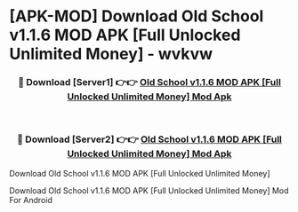 # [APK-MOD] Download Old School v1.1.6 MOD APK [Full Unlocked Unlimited Money] - wvkvw


<div align="center">
<h3>🔴 Download [Server1] 👉👉 <a href="https://apk-comot.site?title=Old_School_v1.1.6_MOD_APK_[Full_Unlocked_Unlimited_Money]">Old School v1.1.6 MOD APK [Full Unlocked Unlimited Money] Mod Apk</a></h3><br>
<h3>🔴 Download [Server2] 👉👉 <a href="https://apk-comot.site?title=Old_School_v1.1.6_MOD_APK_[Full_Unlocked_Unlimited_Money]">Old School v1.1.6 MOD APK [Full Unlocked Unlimited Money] Mod Apk</a></h3>
</div>



Download Old School v1.1.6 MOD APK [Full Unlocked Unlimited Money] 

Download Old School v1.1.6 MOD APK [Full Unlocked Unlimited Money] Mod For Android